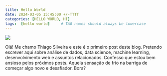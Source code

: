 ```yaml
---
title: Hello World
date: 2024-03-05 15:45:00 +/-TTTT
categories: [HELLO WORLD, HI]
tags:  [hello world]     # TAG names should always be lowercase
---
```

![](https://unsplash.com/pt-br/fotografias/uma-captura-de-tela-de-um-computador-wtpTL_SzmhM)

Olá! Me chamo Thiago Silveira e este é o primeiro post deste blog. Pretendo escrever aqui sobre análise de dados, data science, machine learning, desenvolvimento web e assuntos relacionados. Confesso que estou bem ansioso pelos próximos posts. Aquela sensação de frio na barriga de começar algo novo e desafiador. Bora?



